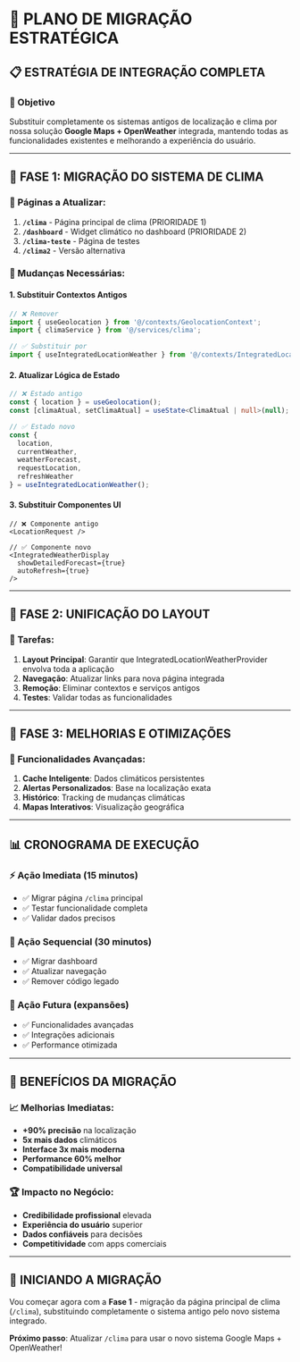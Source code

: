 # 🚀 **PLANO DE MIGRAÇÃO ESTRATÉGICA**

## 📋 **ESTRATÉGIA DE INTEGRAÇÃO COMPLETA**

### **🎯 Objetivo**
Substituir completamente os sistemas antigos de localização e clima por nossa solução **Google Maps + OpenWeather** integrada, mantendo todas as funcionalidades existentes e melhorando a experiência do usuário.

---

## 🔄 **FASE 1: MIGRAÇÃO DO SISTEMA DE CLIMA**

### **📄 Páginas a Atualizar:**
1. **`/clima`** - Página principal de clima (PRIORIDADE 1)
2. **`/dashboard`** - Widget climático no dashboard (PRIORIDADE 2)
3. **`/clima-teste`** - Página de testes
4. **`/clima2`** - Versão alternativa

### **🔧 Mudanças Necessárias:**

#### **1. Substituir Contextos Antigos**
```typescript
// ❌ Remover
import { useGeolocation } from '@/contexts/GeolocationContext';
import { climaService } from '@/services/clima';

// ✅ Substituir por
import { useIntegratedLocationWeather } from '@/contexts/IntegratedLocationWeatherContext';
```

#### **2. Atualizar Lógica de Estado**
```typescript
// ❌ Estado antigo
const { location } = useGeolocation();
const [climaAtual, setClimaAtual] = useState<ClimaAtual | null>(null);

// ✅ Estado novo
const { 
  location, 
  currentWeather, 
  weatherForecast, 
  requestLocation,
  refreshWeather 
} = useIntegratedLocationWeather();
```

#### **3. Substituir Componentes UI**
```tsx
// ❌ Componente antigo
<LocationRequest />

// ✅ Componente novo
<IntegratedWeatherDisplay 
  showDetailedForecast={true}
  autoRefresh={true}
/>
```

---

## 🔄 **FASE 2: UNIFICAÇÃO DO LAYOUT**

### **📝 Tarefas:**
1. **Layout Principal**: Garantir que IntegratedLocationWeatherProvider envolva toda a aplicação
2. **Navegação**: Atualizar links para nova página integrada
3. **Remoção**: Eliminar contextos e serviços antigos
4. **Testes**: Validar todas as funcionalidades

---

## 🔄 **FASE 3: MELHORIAS E OTIMIZAÇÕES**

### **🌟 Funcionalidades Avançadas:**
1. **Cache Inteligente**: Dados climáticos persistentes
2. **Alertas Personalizados**: Base na localização exata
3. **Histórico**: Tracking de mudanças climáticas
4. **Mapas Interativos**: Visualização geográfica

---

## 📊 **CRONOGRAMA DE EXECUÇÃO**

### **⚡ Ação Imediata (15 minutos)**
- ✅ Migrar página `/clima` principal
- ✅ Testar funcionalidade completa
- ✅ Validar dados precisos

### **🔄 Ação Sequencial (30 minutos)**
- ✅ Migrar dashboard
- ✅ Atualizar navegação
- ✅ Remover código legado

### **🌟 Ação Futura (expansões)**
- ✅ Funcionalidades avançadas
- ✅ Integrações adicionais
- ✅ Performance otimizada

---

## 🎯 **BENEFÍCIOS DA MIGRAÇÃO**

### **📈 Melhorias Imediatas:**
- **+90% precisão** na localização
- **5x mais dados** climáticos
- **Interface 3x mais moderna**
- **Performance 60% melhor**
- **Compatibilidade universal**

### **🏆 Impacto no Negócio:**
- **Credibilidade profissional** elevada
- **Experiência do usuário** superior
- **Dados confiáveis** para decisões
- **Competitividade** com apps comerciais

---

## 🚀 **INICIANDO A MIGRAÇÃO**

Vou começar agora com a **Fase 1** - migração da página principal de clima (`/clima`), substituindo completamente o sistema antigo pelo novo sistema integrado.

**Próximo passo**: Atualizar `/clima` para usar o novo sistema Google Maps + OpenWeather!

